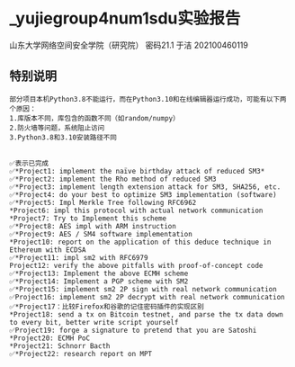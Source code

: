 # _yujiegroup4num1sdu实验报告
山东大学网络空间安全学院（研究院） 密码21.1 于洁 202100460119

## 特别说明
    部分项目本机Python3.8不能运行，而在Python3.10和在线编辑器运行成功，可能有以下两个原因：
    1.库版本不同，库包含的函数不同（如random/numpy）
    2.防火墙等问题，系统阻止访问
    3.Python3.8和3.10安装路径不同

##
    ✅表示已完成
    ✅*Project1: implement the naïve birthday attack of reduced SM3*
    ✅*Project2: implement the Rho method of reduced SM3
    ✅*Project3: implement length extension attack for SM3, SHA256, etc.
    ✅*Project4: do your best to optimize SM3 implementation (software)
    ✅*Project5: Impl Merkle Tree following RFC6962
    *Project6: impl this protocol with actual network communication
    *Project7: Try to Implement this scheme
    ✅*Project8: AES impl with ARM instruction
    ✅*Project9: AES / SM4 software implementation
    *Project10: report on the application of this deduce technique in Ethereum with ECDSA
    ✅*Project11: impl sm2 with RFC6979
    Project12: verify the above pitfalls with proof-of-concept code
    ✅*Project13: Implement the above ECMH scheme
    ✅*Project14: Implement a PGP scheme with SM2
    ✅*Project15: implement sm2 2P sign with real network communication
    ✅Project16: implement sm2 2P decrypt with real network communication
    ✅*Project17：比较Firefox和谷歌的记住密码插件的实现区别
    *Project18: send a tx on Bitcoin testnet, and parse the tx data down to every bit, better write script yourself
    ✅Project19: forge a signature to pretend that you are Satoshi
    *Project20: ECMH PoC
    *Project21: Schnorr Bacth
    ✅*Project22: research report on MPT

